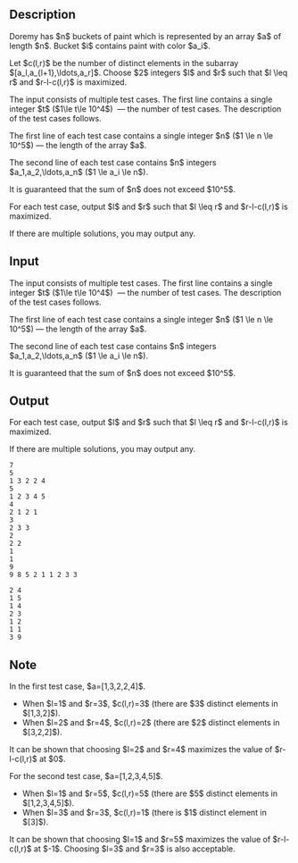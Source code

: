 ## Description

<div><p>Doremy has $n$ buckets of paint which is represented by an array $a$ of length $n$. Bucket $i$ contains paint with color $a_i$. </p><p>Let $c(l,r)$ be the number of distinct elements in the subarray $[a_l,a_{l+1},\ldots,a_r]$. Choose $2$ integers $l$ and $r$ such that $l \leq r$ and $r-l-c(l,r)$ is maximized.</p></div><div class="input-specification"><p>The input consists of multiple test cases. The first line contains a single integer $t$ ($1\le t\le 10^4$) &nbsp;— the number of test cases. The description of the test cases follows.</p><p>The first line of each test case contains a single integer $n$ ($1 \le n \le 10^5$)&nbsp;— the length of the array $a$.</p><p>The second line of each test case contains $n$ integers $a_1,a_2,\ldots,a_n$ ($1 \le a_i \le n$).</p><p>It is guaranteed that the sum of $n$ does not exceed $10^5$.</p></div><div class="output-specification"><p>For each test case, output $l$ and $r$ such that $l \leq r$ and $r-l-c(l,r)$ is maximized.</p><p>If there are multiple solutions, you may output any.</p></div>

## Input

<p>The input consists of multiple test cases. The first line contains a single integer $t$ ($1\le t\le 10^4$) &nbsp;— the number of test cases. The description of the test cases follows.</p><p>The first line of each test case contains a single integer $n$ ($1 \le n \le 10^5$)&nbsp;— the length of the array $a$.</p><p>The second line of each test case contains $n$ integers $a_1,a_2,\ldots,a_n$ ($1 \le a_i \le n$).</p><p>It is guaranteed that the sum of $n$ does not exceed $10^5$.</p>

## Output

<p>For each test case, output $l$ and $r$ such that $l \leq r$ and $r-l-c(l,r)$ is maximized.</p><p>If there are multiple solutions, you may output any.</p>





```input1|2,3,6,7,10,11,14,15
7
5
1 3 2 2 4
5
1 2 3 4 5
4
2 1 2 1
3
2 3 3
2
2 2
1
1
9
9 8 5 2 1 1 2 3 3
```




```output1
2 4
1 5
1 4
2 3
1 2
1 1
3 9
```



## Note

<p>In the first test case, $a=[1,3,2,2,4]$.</p><ul> <li> When $l=1$ and $r=3$, $c(l,r)=3$ (there are $3$ distinct elements in $[1,3,2]$). </li><li> When $l=2$ and $r=4$, $c(l,r)=2$ (there are $2$ distinct elements in $[3,2,2]$). </li></ul><p>It can be shown that choosing $l=2$ and $r=4$ maximizes the value of $r-l-c(l,r)$ at $0$.</p><p>For the second test case, $a=[1,2,3,4,5]$. </p><ul> <li> When $l=1$ and $r=5$, $c(l,r)=5$ (there are $5$ distinct elements in $[1,2,3,4,5]$). </li><li> When $l=3$ and $r=3$, $c(l,r)=1$ (there is $1$ distinct element in $[3]$). </li></ul><p>It can be shown that choosing $l=1$ and $r=5$ maximizes the value of $r-l-c(l,r)$ at $-1$. Choosing $l=3$ and $r=3$ is also acceptable.</p>
